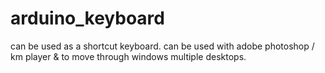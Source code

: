 # arduino_keyboard
can be used as a shortcut keyboard. can be used with adobe photoshop / km player &amp; to move through windows multiple desktops. 
